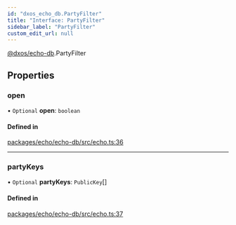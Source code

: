 ```yaml
---
id: "dxos_echo_db.PartyFilter"
title: "Interface: PartyFilter"
sidebar_label: "PartyFilter"
custom_edit_url: null
---
```


[@dxos/echo-db](../modules/dxos_echo_db.md).PartyFilter

## Properties

### open

• `Optional` **open**: `boolean`

#### Defined in

[packages/echo/echo-db/src/echo.ts:36](https://github.com/dxos/protocols/blob/c793f0fed/packages/echo/echo-db/src/echo.ts#L36)

___

### partyKeys

• `Optional` **partyKeys**: `PublicKey`[]

#### Defined in

[packages/echo/echo-db/src/echo.ts:37](https://github.com/dxos/protocols/blob/c793f0fed/packages/echo/echo-db/src/echo.ts#L37)
